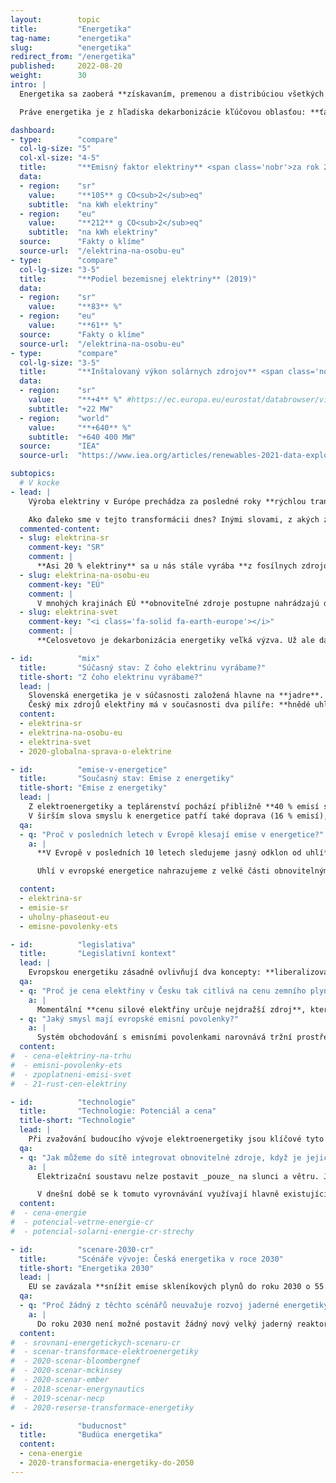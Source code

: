 ```yaml
---
layout:        topic
title:         "Energetika"
tag-name:      "energetika"
slug:          "energetika"
redirect_from: "/energetika"
published:     2022-08-20
weight:        30
intro: |
  Energetika sa zaoberá **získavaním, premenou a distribúciou všetkých foriem energie.** V prvom rade ide o **ťažbu** a distribúciu uhlia, ropy, zemného plynu a ďalších palív. Na to nadväzuje ich spracovanie, teda **výroba a distribúcia elektriny, tepla a pohonných hmôt**. Okrem toho sa fosílne palivá tiež spaľujú priamo v priemysle, v domácnostiach a v službách.

  Práve energetika je z hľadiska dekarbonizácie kľúčovou oblasťou: **ťažba a spaľovanie fosílnych palív stojí za ¾ celosvetových emisií** skleníkových plynov. Nahradenie fosílnych palív však vyžaduje prechod na bezemisnú elektrinu (napríklad z obnoviteľných zdrojov) a elektrifikáciu dopravy, vykurovania aj priemyslu. Najviac pozornosti je preto v tejto sekcii venované **výrobe elektriny.**

dashboard:
- type:        "compare"
  col-lg-size: "5"
  col-xl-size: "4-5"
  title:       "**Emisný faktor elektriny** <span class='nobr'>za rok 2019</span>"
  data:
  - region:    "sr"
    value:     "**105** g CO<sub>2</sub>eq"
    subtitle:  "na kWh elektriny"
  - region:    "eu"
    value:     "**212** g CO<sub>2</sub>eq"
    subtitle:  "na kWh elektriny"
  source:      "Fakty o klíme"
  source-url:  "/elektrina-na-osobu-eu"
- type:        "compare"
  col-lg-size: "3-5"
  title:       "**Podiel bezemisnej elektriny** (2019)"
  data:
  - region:    "sr"
    value:     "**83** %"
  - region:    "eu"
    value:     "**61** %"
  source:      "Fakty o klíme"
  source-url:  "/elektrina-na-osobu-eu"
- type:        "compare"
  col-lg-size: "3-5"
  title:       "**Inštalovaný výkon solárnych zdrojov** <span class='nobr'>(2012–2020)</span>"
  data:
  - region:    "sr"
    value:     "**+4** %" #https://ec.europa.eu/eurostat/databrowser/view/nrg_inf_epcrw/default/table?lang=en; 535/513
    subtitle:  "+22 MW"
  - region:    "world"
    value:     "**+640** %"
    subtitle:  "+640 400 MW"
  source:      "IEA"
  source-url:  "https://www.iea.org/articles/renewables-2021-data-explorer?mode=market&region=World&publication=2021&product=PV"

subtopics:
  # V kocke
- lead: |
    Výroba elektriny v Európe prechádza za posledné roky **rýchlou transformáciou**. Vedú k nej 3 tlaky: (1) po roku 2010 prudko klesli [ceny elektriny z obnoviteľných zdrojov](/cena-energie), (2) výrazne sa zvýšilo [spoplatnenie emisií skleníkových plynov](/emisne-povolenky-ets) v energetike a (3) vojna na Ukrajine pripomenula hrozby vyplývajúce z veľkej závislosti na importovaných fosílnych palivách.

    Ako ďaleko sme v tejto transformácii dnes? Inými slovami, z akých zdrojov sa v súčasnej dobe vyrába elektrina?
  commented-content:
  - slug: elektrina-sr
    comment-key: "SR"
    comment: |
      **Asi 20 % elektriny** sa u nás stále vyrába **z fosílnych zdrojov**.
  - slug: elektrina-na-osobu-eu
    comment-key: "EÚ"
    comment: |
      V mnohých krajinách EÚ **obnoviteľné zdroje postupne nahrádzajú dovtedajšie fosílne zdroje**.
  - slug: elektrina-svet
    comment-key: "<i class='fa-solid fa-earth-europe'></i>"
    comment: |
      **Celosvetovo je dekarbonizácia energetiky veľká výzva. Už ale dávno začala**. Napr. India chce do roku 2030 vyrábať 50 % elektriny z obnoviteľných zdrojov.

- id:          "mix"
  title:       "Súčasný stav: Z čoho elektrinu vyrábame?"
  title-short: "Z čoho elektrinu vyrábame?"
  lead: |
    Slovenská energetika je v súčasnosti založená hlavne na **jadre**. Z obnoviteľných zdrojov pochádza zhruba štvrtina elektriny – 16 % vyrábajú vodné elektrárne, 6 % elektrárne na biomasu a o zvyšok sa starajú solárne a veterné elektrárne. **Európske štáty majú veľmi rozdielne energetické mixy**
    Český mix zdrojů elektřiny má v současnosti dva pilíře: **hnědé uhlí** a **jádro**. Z obnovitelných zdrojů dnes pochází asi desetina elektřiny. Z toho zhruba polovinu tvoří bioplyn a biomasa, čtvrtinu slunce, o zbytek se starají vodní a větrné elektrárny. **Evropské země mají velmi rozdílné energetické mixy**, celkově pak mají fosilní, jaderné a obnovitelné zdroje v EU přibližně třetinové podíly. **V rozvojovém světě výroba elektřiny prudce stoupá**, převážně díky rozvoji uhelné energetiky. I tam ale v posledních letech znatelně roste role obnovitelných zdrojů.
  content:
  - elektrina-sr
  - elektrina-na-osobu-eu
  - elektrina-svet
  - 2020-globalna-sprava-o-elektrine

- id:          "emise-v-energetice"
  title:       "Současný stav: Emise z energetiky"
  title-short: "Emise z energetiky"
  lead: |
    Z elektroenergetiky a teplárenství pochází přibližně **40 % emisí skleníkových plynů v ČR**, z toho největší část tvoří uhelné zdroje.
    V širším slova smyslu k energetice patří také doprava (16 % emisí), lokální vytápění a ohřev teplé vody v domácnostech, firmách a institucích (10 % emisí) a spalování v průmyslu (8 % emisí). Dohromady tedy zpracování a spalování fosilních paliv v Česku tvoří skoro tři čtvrtiny emisí skleníkových plynů. Podobný podíl mají fosilní paliva i v emisích celé EU.
  qa:
  - q: "Proč v posledních letech v Evropě klesají emise v energetice?"
    a: |
      **V Evropě v posledních 10 letech sledujeme jasný odklon od uhlí**, za kterým stojí primárně regulace EU: jednak [emisní povolenky](/explainery/emisni-povolenky-ets), jednak čím dál přísnější limity na znečištění vzduchu. Některé státy k tomu přidaly vlastní regulace, např. _[carbon price support](https://researchbriefings.files.parliament.uk/documents/SN05927/SN05927.pdf)_ ve Velké Británii, který tam od roku 2013 doplňoval emisní povolenky a dohromady zajišťoval cenu emisí, která motivovala k transformaci energetiky.

      Uhlí v evropské energetice nahrazujeme z velké části obnovitelnými zdroji a z menší části zemním plynem, každá země ale [má tento poměr jinak](/infografiky/elektrina-na-osobu-eu). Pro [několik států včetně Česka](/infografiky/uhelny-phaseout-eu) je uhlí stále podstatnou součástí energetického mixu.

  content:
  - elektrina-sr
  - emisie-sr
  - uholny-phaseout-eu
  - emisne-povolenky-ets

- id:          "legislativa"
  title:       "Legislativní kontext"
  lead: |
    Evropskou energetiku zásadně ovlivňují dva koncepty: **liberalizovaný trh s elektřinou** a systém **obchodování s emisními povolenkami**.
  qa:
  - q: "Proč je cena elektřiny v Česku tak citlivá na cenu zemního plynu?"
    a: |
      Momentální **cenu silové elektřiny určuje nejdražší zdroj**, který je nutný k pokrytí momentální spotřeby elektřiny. Plynové elektrárny jsou (při velmi vysokých cenách zemního plynu) tímto nejdražším zdrojem, který je ještě často nutné používat (obzvláště v obdobích vyšší spotřeby, tedy v zimě a během dne). Tento zdroj pak táhne nahoru i průměrnou cenu silové elektřiny, která se propisuje do faktur koncových zákazníků.
  - q: "Jaký smysl mají evropské emisní povolenky?"
    a: |
      Systém obchodování s emisními povolenkami narovnává tržní prostředí tím, že **zpoplatňuje zatěžování životního prostředí**. V ekonomickém jazyce jde o _internalizaci externalit_. Cena produktu (např. elektřiny z fosilních zdrojů) tak zahrnuje škody na životním prostředí (např. způsobené spalováním fosilních paliv). Emisní povolenky jsou jeden z možných způsobů **zpoplatnění emisí**, v některých státech se místo toho nebo jako doplněk používá uhlíková daň.
  content:
#  - cena-elektriny-na-trhu
#  - emisni-povolenky-ets
#  - zpoplatneni-emisi-svet
#  - 21-rust-cen-elektriny

- id:          "technologie"
  title:       "Technologie: Potenciál a cena"
  title-short: "Technologie"
  lead: |
    Při zvažování budoucího vývoje elektroenergetiky jsou klíčové tyto aspekty jednotlivých technologií: jaká je **cena**, tedy investiční a provozní náklady, příp. sdružené náklady na výrobu? Jaký je **potenciál technologie**, tj. kolik spotřeby dokáže pokrýt? Jaká je **flexibilita výroby**, tedy dokážeme výkon podle potřeby regulovat? Dále je při úvahách o budoucnosti elektroenergetiky důležitá i společenská přijatelnost, geopolitika a energetická bezpečnost.
  qa:
  - q: "Jak můžeme do sítě integrovat obnovitelné zdroje, když je jejich výroba proměnlivá a závislá na počasí?"
    a: |
      Elektrizační soustavu nelze postavit _pouze_ na slunci a větru. Je potřeba je doplnit dalšími technologiemi a nástroji, které zajistí neustálé balancování výroby a spotřeby: **flexibilní zdroje** (např. biomasa a bioplyn nebo uhlí a zemní plyn, ideálně s technologií _CCS_), **flexibilita spotřeby** (např. odkládání spotřeby v průmyslovém chlazení na období nadbytku obnovitelné elektřiny) a **ukládání elektřiny krátkodobě** (např. bateriemi nebo přečerpávacími elektrárnami) a **dlouhodobě** (např. vodíkem nebo syntetickými palivy).

      V dnešní době se k tomuto vyrovnávání využívají hlavně existující fosilní elektrárny. V důsledku tak výroba z obnovitelných zdrojů ukrajuje z výroby z uhlí a zemního plynu.
  content:
#  - cena-energie
#  - potencial-vetrne-energie-cr
#  - potencial-solarni-energie-cr-strechy

- id:          "scenare-2030-cr"
  title:       "Scénáře vývoje: Česká energetika v roce 2030"
  title-short: "Energetika 2030"
  lead: |
    EU se zavázala **snížit emise skleníkových plynů do roku 2030 o 55 %** (oproti roku 1990). K dosažení tohoto cíle je klíčová právě transformace energetiky. **Jaké jsou scénáře pro transformaci tohoto sektoru v Česku?**
  qa:
  - q: "Proč žádný z těchto scénářů neuvažuje rozvoj jaderné energetiky?"
    a: |
      Do roku 2030 není možné postavit žádný nový velký jaderný reaktor. Pokud se pustíme do výstavby nových jaderných bloků, budou uvedeny do provozu nejdříve v druhé polovině třicátých let (realisticky spíše až kolem roku 2040), a v roce 2030 tak nijak neovlivní výrobu elektřiny.
  content:
#  - srovnani-energetickych-scenaru-cr
#  - scenar-transformace-elektroenergetiky
#  - 2020-scenar-bloombergnef
#  - 2020-scenar-mckinsey
#  - 2020-scenar-ember
#  - 2018-scenar-energynautics
#  - 2019-scenar-necp
#  - 2020-reserse-transformace-energetiky

- id:          "buducnost"
  title:       "Budúca energetika"
  content:
  - cena-energie
  - 2020-transformacia-energetiky-do-2050
---
```

